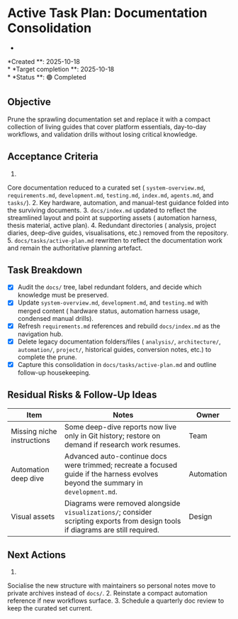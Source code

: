 # Active Task Plan: Documentation Consolidation

*
*Created
**:
2025-10-18  
*
*Target
completion
**:
2025-10-18  
*
*Status
**:
🟢
Completed

## Objective

Prune
the
sprawling
documentation
set
and
replace
it
with
a
compact
collection
of
living
guides
that
cover
platform
essentials,
day-to-day
workflows,
and
validation
drills
without
losing
critical
knowledge.

## Acceptance Criteria

1.
Core
documentation
reduced
to
a
curated
set (
`system-overview.md`,
`requirements.md`,
`development.md`,
`testing.md`,
`index.md`,
`agents.md`,
and
`tasks/`).
2.
Key
hardware,
automation,
and
manual-test
guidance
folded
into
the
surviving
documents.
3.
`docs/index.md`
updated
to
reflect
the
streamlined
layout
and
point
at
supporting
assets (
automation
harness,
thesis
material,
active
plan).
4.
Redundant
directories (
analysis,
project
diaries,
deep-dive
guides,
visualisations,
etc.)
removed
from
the
repository.
5.
`docs/tasks/active-plan.md`
rewritten
to
reflect
the
documentation
work
and
remain
the
authoritative
planning
artefact.

## Task Breakdown

- [x] 
  Audit
  the
  `docs/`
  tree,
  label
  redundant
  folders,
  and
  decide
  which
  knowledge
  must
  be
  preserved.
- [x] 
  Update
  `system-overview.md`,
  `development.md`,
  and
  `testing.md`
  with
  merged
  content (
  hardware
  status,
  automation
  harness
  usage,
  condensed
  manual
  drills).
- [x] 
  Refresh
  `requirements.md`
  references
  and
  rebuild
  `docs/index.md`
  as
  the
  navigation
  hub.
- [x] 
  Delete
  legacy
  documentation
  folders/files (
  `analysis/`,
  `architecture/`,
  `automation/`,
  `project/`,
  historical
  guides,
  conversion
  notes,
  etc.)
  to
  complete
  the
  prune.
- [x] 
  Capture
  this
  consolidation
  in
  `docs/tasks/active-plan.md`
  and
  outline
  follow-up
  housekeeping.

## Residual Risks & Follow-Up Ideas

| Item                       | Notes                                                                                                                             | Owner      |
|----------------------------|-----------------------------------------------------------------------------------------------------------------------------------|------------|
| Missing niche instructions | Some deep-dive reports now live only in Git history; restore on demand if research work resumes.                                  | Team       |
| Automation deep dive       | Advanced auto-continue docs were trimmed; recreate a focused guide if the harness evolves beyond the summary in `development.md`. | Automation |
| Visual assets              | Diagrams were removed alongside `visualizations/`; consider scripting exports from design tools if diagrams are still required.   | Design     |

## Next Actions

1.
Socialise
the
new
structure
with
maintainers
so
personal
notes
move
to
private
archives
instead
of
`docs/`.
2.
Reinstate
a
compact
automation
reference
if
new
workflows
surface.
3.
Schedule
a
quarterly
doc
review
to
keep
the
curated
set
current.

